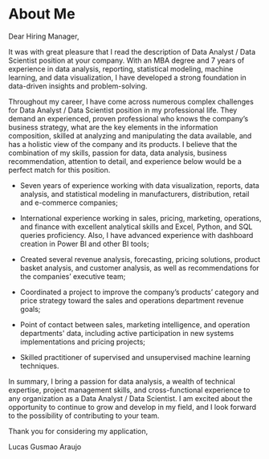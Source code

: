 # About Me

Dear Hiring Manager,

It was with great pleasure that I read the description of Data Analyst / Data Scientist position at your company. With an MBA degree and 7 years of experience in data analysis, reporting, statistical modeling, machine learning, and data visualization, I have developed a strong foundation in data-driven insights and problem-solving.


Throughout my career, I have come across numerous complex challenges for Data Analyst / Data Scientist position in my professional life. They demand an experienced, proven professional who knows the company’s business strategy, what are the key elements in the information composition, skilled at analyzing and manipulating the data available, and has a holistic view of the company and its products. I believe that the combination of my skills, passion for data, data analysis, business recommendation, attention to detail, and experience below would be a perfect match for this position.

- Seven years of experience working with data visualization, reports, data analysis, and statistical modeling in manufacturers, distribution, retail and e-commerce companies;

- International experience working in sales, pricing, marketing, operations, and finance with excellent analytical skills and Excel, Python, and SQL queries proficiency. Also, I have advanced experience with dashboard creation in Power BI and other BI tools;

- Created several revenue analysis, forecasting, pricing solutions, product basket analysis, and customer analysis, as well as recommendations for the companies’ executive team;

- Coordinated a project to improve the company’s products’ category and price strategy toward the sales and operations department revenue goals;

- Point of contact between sales, marketing intelligence, and operation departments' data, including active participation in new systems implementations and pricing projects;

- Skilled practitioner of supervised and unsupervised machine learning techniques.

In summary, I bring a passion for data analysis, a wealth of technical expertise, project management skills, and cross-functional experience to any organization as a Data Analyst / Data Scientist. I am excited about the opportunity to continue to grow and develop in my field, and I look forward to the possibility of contributing to your team.

Thank you for considering my application,

Lucas Gusmao Araujo